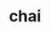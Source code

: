 ---
title: "chai"
layout: cache
category: package
meta: {"versions": ["2.3.0"], "compilers": ["gcc@10.3.0", "gcc@7.5.0", "gcc@8.3.1", "gcc@8.4.1", "gcc@9.3.0", "intel@19.1.3.304"]}
spec_files: 
 - spec-0.json
 - spec-1.json
 - spec-2.json
 - spec-3.json
 - spec-4.json
 - spec-5.json
 - spec-6.json
 - spec-7.json
 - spec-8.json
 - spec-9.json
 - spec-10.json
 - spec-11.json
 - spec-12.json
 - spec-13.json
 - spec-14.json
 - spec-15.json
 - spec-16.json
 - spec-17.json
 - spec-18.json
 - spec-19.json
 - spec-20.json
 - spec-21.json
 - spec-22.json
 - spec-23.json
 - spec-24.json
 - spec-25.json
 - spec-26.json
 - spec-27.json
 - spec-28.json
 - spec-29.json
 - spec-30.json
 - spec-31.json
 - spec-32.json
 - spec-33.json
 - spec-34.json
 - spec-35.json
 - spec-36.json
 - spec-37.json
 - spec-38.json
 - spec-39.json
 - spec-40.json
 - spec-41.json
 - spec-42.json
 - spec-43.json
 - spec-44.json
 - spec-45.json
 - spec-46.json
 - spec-47.json
 - spec-48.json
 - spec-49.json
 - spec-50.json
 - spec-51.json
 - spec-52.json
 - spec-53.json
spec_names:
 - 'chai@2.3.0%gcc@10.3.0~benchmarks~cuda~enable_pick+examples~ipo~raja~rocm+shared~tests amdgpu_target=none build_type=RelWithDebInfo cuda_arch=none arch=linux-ubuntu21.04-ppc64le ^camp@0.1.0%gcc@10.3.0~cuda~ipo~rocm~tests amdgpu_target=none build_type=RelWithDebInfo cuda_arch=none arch=linux-ubuntu21.04-ppc64le ^umpire@4.1.2%gcc@10.3.0+c~cuda~deviceconst+examples~fortran~ipo~numa~openmp~rocm+shared amdgpu_target=none build_type=RelWithDebInfo cuda_arch=none patches=135bbc7,7d912d3 tests=none arch=linux-ubuntu21.04-ppc64le'
 - 'chai@2.3.0%gcc@8.4.1~benchmarks+cuda~enable_pick+examples~ipo~raja~rocm+shared~tests amdgpu_target=none build_type=RelWithDebInfo cuda_arch=70 arch=linux-rhel8-x86_64 ^camp@0.1.0%gcc@8.4.1+cuda~ipo~rocm~tests amdgpu_target=none build_type=RelWithDebInfo cuda_arch=none arch=linux-rhel8-x86_64 ^cub@1.12.0-rc0%gcc@8.4.1 arch=linux-rhel8-x86_64 ^cuda@11.3.1%gcc@8.4.1~dev arch=linux-rhel8-x86_64 ^libiconv@1.16%gcc@8.4.1 arch=linux-rhel8-x86_64 ^libxml2@2.9.10%gcc@8.4.1~python arch=linux-rhel8-x86_64 ^umpire@4.1.2%gcc@8.4.1+c+cuda~deviceconst+examples~fortran~ipo~numa~openmp~rocm~shared amdgpu_target=none build_type=RelWithDebInfo cuda_arch=none patches=135bbc7,7d912d3 tests=none arch=linux-rhel8-x86_64 ^xz@5.2.5%gcc@8.4.1+pic libs=shared,static arch=linux-rhel8-x86_64 ^zlib@1.2.11%gcc@8.4.1+optimize+pic+shared arch=linux-rhel8-x86_64'
 - 'chai@2.3.0%gcc@7.5.0~benchmarks+cuda~enable_pick+examples~ipo~raja~rocm+shared~tests amdgpu_target=none build_type=RelWithDebInfo cuda_arch=70 arch=linux-ubuntu18.04-ppc64le ^camp@0.1.0%gcc@7.5.0+cuda~ipo~rocm~tests amdgpu_target=none build_type=RelWithDebInfo cuda_arch=none arch=linux-ubuntu18.04-ppc64le ^cub@1.12.0-rc0%gcc@7.5.0 arch=linux-ubuntu18.04-ppc64le ^cuda@11.3.1%gcc@7.5.0~dev arch=linux-ubuntu18.04-ppc64le ^libiconv@1.16%gcc@7.5.0 arch=linux-ubuntu18.04-ppc64le ^libxml2@2.9.10%gcc@7.5.0~python arch=linux-ubuntu18.04-ppc64le ^umpire@4.1.2%gcc@7.5.0+c+cuda~deviceconst+examples~fortran~ipo~numa~openmp~rocm~shared amdgpu_target=none build_type=RelWithDebInfo cuda_arch=none patches=135bbc7,7d912d3 tests=none arch=linux-ubuntu18.04-ppc64le ^xz@5.2.5%gcc@7.5.0+pic libs=shared,static arch=linux-ubuntu18.04-ppc64le ^zlib@1.2.11%gcc@7.5.0+optimize+pic+shared arch=linux-ubuntu18.04-ppc64le'
 - 'chai@2.3.0%gcc@8.3.1~benchmarks+cuda~enable_pick+examples~ipo~raja~rocm+shared~tests amdgpu_target=none build_type=RelWithDebInfo cuda_arch=70 arch=linux-rhel8-ppc64le ^camp@0.1.0%gcc@8.3.1~cuda~ipo~rocm~tests amdgpu_target=none build_type=RelWithDebInfo cuda_arch=none arch=linux-rhel8-ppc64le ^cuda@11.3.1%gcc@8.3.1~dev arch=linux-rhel8-ppc64le ^libiconv@1.16%gcc@8.3.1 arch=linux-rhel8-ppc64le ^libxml2@2.9.10%gcc@8.3.1~python arch=linux-rhel8-ppc64le ^umpire@4.1.2%gcc@8.3.1+c+cuda~deviceconst+examples~fortran~ipo~numa~openmp~rocm~shared amdgpu_target=none build_type=RelWithDebInfo cuda_arch=none patches=7d912d3 tests=none arch=linux-rhel8-ppc64le ^xz@5.2.5%gcc@8.3.1+pic libs=shared,static arch=linux-rhel8-ppc64le ^zlib@1.2.11%gcc@8.3.1+optimize+pic+shared arch=linux-rhel8-ppc64le'
 - 'chai@2.3.0%gcc@9.3.0~benchmarks+cuda~enable_pick+examples~ipo~raja~rocm+shared~tests amdgpu_target=none build_type=RelWithDebInfo cuda_arch=70 arch=linux-ubuntu20.04-x86_64 ^camp@0.1.0%gcc@9.3.0~cuda~ipo~rocm~tests amdgpu_target=none build_type=RelWithDebInfo cuda_arch=none arch=linux-ubuntu20.04-x86_64 ^cuda@11.3.0%gcc@9.3.0~dev arch=linux-ubuntu20.04-x86_64 ^libiconv@1.16%gcc@9.3.0 arch=linux-ubuntu20.04-x86_64 ^libxml2@2.9.10%gcc@9.3.0~python arch=linux-ubuntu20.04-x86_64 ^umpire@4.1.2%gcc@9.3.0+c+cuda~deviceconst+examples~fortran~ipo~numa~openmp~rocm~shared amdgpu_target=none build_type=RelWithDebInfo cuda_arch=none patches=7d912d3 tests=none arch=linux-ubuntu20.04-x86_64 ^xz@5.2.5%gcc@9.3.0+pic libs=shared,static arch=linux-ubuntu20.04-x86_64 ^zlib@1.2.11%gcc@9.3.0+optimize+pic+shared arch=linux-ubuntu20.04-x86_64'
 - 'chai@2.3.0%gcc@8.4.1~benchmarks+cuda~enable_pick+examples~ipo~raja~rocm+shared~tests amdgpu_target=none build_type=RelWithDebInfo cuda_arch=70 arch=linux-rhel8-ppc64le ^camp@0.1.0%gcc@8.4.1+cuda~ipo~rocm~tests amdgpu_target=none build_type=RelWithDebInfo cuda_arch=none arch=linux-rhel8-ppc64le ^cub@1.12.0-rc0%gcc@8.4.1 arch=linux-rhel8-ppc64le ^cuda@11.3.1%gcc@8.4.1~dev arch=linux-rhel8-ppc64le ^libiconv@1.16%gcc@8.4.1 arch=linux-rhel8-ppc64le ^libxml2@2.9.10%gcc@8.4.1~python arch=linux-rhel8-ppc64le ^umpire@4.1.2%gcc@8.4.1+c+cuda~deviceconst+examples~fortran~ipo~numa~openmp~rocm~shared amdgpu_target=none build_type=RelWithDebInfo cuda_arch=none patches=135bbc7,7d912d3 tests=none arch=linux-rhel8-ppc64le ^xz@5.2.5%gcc@8.4.1+pic libs=shared,static arch=linux-rhel8-ppc64le ^zlib@1.2.11%gcc@8.4.1+optimize+pic+shared arch=linux-rhel8-ppc64le'
 - 'chai@2.3.0%gcc@10.3.0~benchmarks~cuda~enable_pick+examples~ipo~raja~rocm+shared~tests amdgpu_target=none build_type=RelWithDebInfo cuda_arch=none arch=linux-ubuntu21.04-x86_64 ^camp@0.1.0%gcc@10.3.0~cuda~ipo~rocm~tests amdgpu_target=none build_type=RelWithDebInfo cuda_arch=none arch=linux-ubuntu21.04-x86_64 ^umpire@4.1.2%gcc@10.3.0+c~cuda~deviceconst+examples~fortran~ipo~numa~openmp~rocm+shared amdgpu_target=none build_type=RelWithDebInfo cuda_arch=none patches=135bbc7,7d912d3 tests=none arch=linux-ubuntu21.04-x86_64'
 - 'chai@2.3.0%gcc@7.5.0~benchmarks~cuda~enable_pick+examples~ipo~raja~rocm+shared~tests amdgpu_target=none build_type=RelWithDebInfo cuda_arch=none arch=linux-ubuntu18.04-ppc64le ^camp@0.1.0%gcc@7.5.0~cuda~ipo~rocm~tests amdgpu_target=none build_type=RelWithDebInfo cuda_arch=none arch=linux-ubuntu18.04-ppc64le ^umpire@4.1.2%gcc@7.5.0+c~cuda~deviceconst+examples~fortran~ipo~numa~openmp~rocm+shared amdgpu_target=none build_type=RelWithDebInfo cuda_arch=none patches=135bbc7,7d912d3 tests=none arch=linux-ubuntu18.04-ppc64le'
 - 'chai@2.3.0%gcc@9.3.0~benchmarks+cuda~enable_pick+examples~ipo~raja~rocm+shared~tests amdgpu_target=none build_type=RelWithDebInfo cuda_arch=70 arch=linux-ubuntu20.04-ppc64le ^camp@0.1.0%gcc@9.3.0~cuda~ipo~rocm~tests amdgpu_target=none build_type=RelWithDebInfo cuda_arch=none arch=linux-ubuntu20.04-ppc64le ^cuda@11.3.0%gcc@9.3.0~dev arch=linux-ubuntu20.04-ppc64le ^libiconv@1.16%gcc@9.3.0 arch=linux-ubuntu20.04-ppc64le ^libxml2@2.9.10%gcc@9.3.0~python arch=linux-ubuntu20.04-ppc64le ^umpire@4.1.2%gcc@9.3.0+c+cuda~deviceconst+examples~fortran~ipo~numa~openmp~rocm~shared amdgpu_target=none build_type=RelWithDebInfo cuda_arch=none patches=7d912d3 tests=none arch=linux-ubuntu20.04-ppc64le ^xz@5.2.5%gcc@9.3.0+pic libs=shared,static arch=linux-ubuntu20.04-ppc64le ^zlib@1.2.11%gcc@9.3.0+optimize+pic+shared arch=linux-ubuntu20.04-ppc64le'
 - 'chai@2.3.0%gcc@8.4.1~benchmarks~cuda~enable_pick+examples~ipo~raja~rocm+shared~tests amdgpu_target=none build_type=RelWithDebInfo cuda_arch=none arch=linux-rhel8-ppc64le ^camp@0.1.0%gcc@8.4.1~cuda~ipo~rocm~tests amdgpu_target=none build_type=RelWithDebInfo cuda_arch=none arch=linux-rhel8-ppc64le ^umpire@4.1.2%gcc@8.4.1+c~cuda~deviceconst+examples~fortran~ipo~numa~openmp~rocm+shared amdgpu_target=none build_type=RelWithDebInfo cuda_arch=none patches=135bbc7,7d912d3 tests=none arch=linux-rhel8-ppc64le'
 - 'chai@2.3.0%gcc@9.3.0~benchmarks+cuda~enable_pick+examples~ipo~raja~rocm+shared~tests amdgpu_target=none build_type=RelWithDebInfo cuda_arch=70 arch=linux-ubuntu20.04-ppc64le ^camp@0.1.0%gcc@9.3.0~cuda~ipo~rocm~tests amdgpu_target=none build_type=RelWithDebInfo cuda_arch=none arch=linux-ubuntu20.04-ppc64le ^cuda@11.3.1%gcc@9.3.0~dev arch=linux-ubuntu20.04-ppc64le ^libiconv@1.16%gcc@9.3.0 arch=linux-ubuntu20.04-ppc64le ^libxml2@2.9.10%gcc@9.3.0~python arch=linux-ubuntu20.04-ppc64le ^umpire@4.1.2%gcc@9.3.0+c+cuda~deviceconst+examples~fortran~ipo~numa~openmp~rocm~shared amdgpu_target=none build_type=RelWithDebInfo cuda_arch=none patches=7d912d3 tests=none arch=linux-ubuntu20.04-ppc64le ^xz@5.2.5%gcc@9.3.0+pic libs=shared,static arch=linux-ubuntu20.04-ppc64le ^zlib@1.2.11%gcc@9.3.0+optimize+pic+shared arch=linux-ubuntu20.04-ppc64le'
 - 'chai@2.3.0%gcc@9.3.0~benchmarks~cuda~enable_pick+examples~ipo~raja~rocm+shared~tests amdgpu_target=none build_type=RelWithDebInfo cuda_arch=none arch=linux-ubuntu20.04-x86_64 ^camp@0.1.0%gcc@9.3.0~cuda~ipo~rocm~tests amdgpu_target=none build_type=RelWithDebInfo cuda_arch=none arch=linux-ubuntu20.04-x86_64 ^umpire@4.1.2%gcc@9.3.0+c~cuda~deviceconst+examples~fortran~ipo~numa~openmp~rocm+shared amdgpu_target=none build_type=RelWithDebInfo cuda_arch=none patches=7d912d3 tests=none arch=linux-ubuntu20.04-x86_64'
 - 'chai@2.3.0%gcc@8.3.1~benchmarks+cuda~enable_pick+examples~ipo~raja~rocm+shared~tests amdgpu_target=none build_type=RelWithDebInfo cuda_arch=70 arch=linux-rhel8-x86_64 ^camp@0.1.0%gcc@8.3.1~cuda~ipo~rocm~tests amdgpu_target=none build_type=RelWithDebInfo cuda_arch=none arch=linux-rhel8-x86_64 ^cuda@11.3.0%gcc@8.3.1~dev arch=linux-rhel8-x86_64 ^libiconv@1.16%gcc@8.3.1 arch=linux-rhel8-x86_64 ^libxml2@2.9.10%gcc@8.3.1~python arch=linux-rhel8-x86_64 ^umpire@4.1.2%gcc@8.3.1+c+cuda~deviceconst+examples~fortran~ipo~numa~openmp~rocm~shared amdgpu_target=none build_type=RelWithDebInfo cuda_arch=none patches=7d912d3 tests=none arch=linux-rhel8-x86_64 ^xz@5.2.5%gcc@8.3.1+pic libs=shared,static arch=linux-rhel8-x86_64 ^zlib@1.2.11%gcc@8.3.1+optimize+pic+shared arch=linux-rhel8-x86_64'
 - 'chai@2.3.0%gcc@9.3.0~benchmarks~cuda~enable_pick+examples~ipo~raja~rocm+shared~tests amdgpu_target=none build_type=RelWithDebInfo cuda_arch=none arch=linux-rhel7-ppc64le ^camp@0.1.0%gcc@9.3.0~cuda~ipo~rocm~tests amdgpu_target=none build_type=RelWithDebInfo cuda_arch=none arch=linux-rhel7-ppc64le ^umpire@4.1.2%gcc@9.3.0+c~cuda~deviceconst+examples~fortran~ipo~numa~openmp~rocm+shared amdgpu_target=none build_type=RelWithDebInfo cuda_arch=none patches=135bbc7,7d912d3 tests=none arch=linux-rhel7-ppc64le'
 - 'chai@2.3.0%gcc@8.3.1~benchmarks+cuda~enable_pick+examples~ipo~raja~rocm+shared~tests amdgpu_target=none build_type=RelWithDebInfo cuda_arch=70 arch=linux-rhel8-ppc64le ^camp@0.1.0%gcc@8.3.1~cuda~ipo~rocm~tests amdgpu_target=none build_type=RelWithDebInfo cuda_arch=none arch=linux-rhel8-ppc64le ^cuda@11.3.0%gcc@8.3.1~dev arch=linux-rhel8-ppc64le ^libiconv@1.16%gcc@8.3.1 arch=linux-rhel8-ppc64le ^libxml2@2.9.10%gcc@8.3.1~python arch=linux-rhel8-ppc64le ^umpire@4.1.2%gcc@8.3.1+c+cuda~deviceconst+examples~fortran~ipo~numa~openmp~rocm~shared amdgpu_target=none build_type=RelWithDebInfo cuda_arch=none patches=7d912d3 tests=none arch=linux-rhel8-ppc64le ^xz@5.2.5%gcc@8.3.1+pic libs=shared,static arch=linux-rhel8-ppc64le ^zlib@1.2.11%gcc@8.3.1+optimize+pic+shared arch=linux-rhel8-ppc64le'
 - 'chai@2.3.0%gcc@9.3.0~benchmarks+cuda~enable_pick+examples~ipo~raja~rocm+shared~tests amdgpu_target=none build_type=RelWithDebInfo cuda_arch=70 arch=linux-rhel7-ppc64le ^camp@0.1.0%gcc@9.3.0~cuda~ipo~rocm~tests amdgpu_target=none build_type=RelWithDebInfo cuda_arch=none arch=linux-rhel7-ppc64le ^cuda@11.3.1%gcc@9.3.0~dev arch=linux-rhel7-ppc64le ^libiconv@1.16%gcc@9.3.0 arch=linux-rhel7-ppc64le ^libxml2@2.9.10%gcc@9.3.0~python arch=linux-rhel7-ppc64le ^umpire@4.1.2%gcc@9.3.0+c+cuda~deviceconst+examples~fortran~ipo~numa~openmp~rocm~shared amdgpu_target=none build_type=RelWithDebInfo cuda_arch=none patches=7d912d3 tests=none arch=linux-rhel7-ppc64le ^xz@5.2.5%gcc@9.3.0+pic libs=shared,static arch=linux-rhel7-ppc64le ^zlib@1.2.11%gcc@9.3.0+optimize+pic+shared arch=linux-rhel7-ppc64le'
 - 'chai@2.3.0%gcc@7.5.0~benchmarks+cuda~enable_pick+examples~ipo~raja~rocm+shared~tests amdgpu_target=none build_type=RelWithDebInfo cuda_arch=70 arch=linux-ubuntu18.04-ppc64le ^camp@0.1.0%gcc@7.5.0~cuda~ipo~rocm~tests amdgpu_target=none build_type=RelWithDebInfo cuda_arch=none arch=linux-ubuntu18.04-ppc64le ^cuda@11.3.1%gcc@7.5.0~dev arch=linux-ubuntu18.04-ppc64le ^libiconv@1.16%gcc@7.5.0 arch=linux-ubuntu18.04-ppc64le ^libxml2@2.9.10%gcc@7.5.0~python arch=linux-ubuntu18.04-ppc64le ^umpire@4.1.2%gcc@7.5.0+c+cuda~deviceconst+examples~fortran~ipo~numa~openmp~rocm~shared amdgpu_target=none build_type=RelWithDebInfo cuda_arch=none patches=7d912d3 tests=none arch=linux-ubuntu18.04-ppc64le ^xz@5.2.5%gcc@7.5.0+pic libs=shared,static arch=linux-ubuntu18.04-ppc64le ^zlib@1.2.11%gcc@7.5.0+optimize+pic+shared arch=linux-ubuntu18.04-ppc64le'
 - 'chai@2.3.0%gcc@8.3.1~benchmarks~cuda~enable_pick+examples~ipo~raja~rocm+shared~tests amdgpu_target=none build_type=RelWithDebInfo cuda_arch=none arch=linux-rhel8-ppc64le ^camp@0.1.0%gcc@8.3.1~cuda~ipo~rocm~tests amdgpu_target=none build_type=RelWithDebInfo cuda_arch=none arch=linux-rhel8-ppc64le ^umpire@4.1.2%gcc@8.3.1+c~cuda~deviceconst+examples~fortran~ipo~numa~openmp~rocm+shared amdgpu_target=none build_type=RelWithDebInfo cuda_arch=none patches=135bbc7,7d912d3 tests=none arch=linux-rhel8-ppc64le'
 - 'chai@2.3.0%intel@19.1.3.304~benchmarks~cuda~enable_pick+examples~ipo~raja~rocm+shared~tests amdgpu_target=none build_type=RelWithDebInfo cuda_arch=none arch=cray-cnl7-haswell ^camp@0.1.0%intel@19.1.3.304~cuda~ipo~rocm~tests amdgpu_target=none build_type=RelWithDebInfo cuda_arch=none arch=cray-cnl7-haswell ^umpire@4.1.2%intel@19.1.3.304+c~cuda~deviceconst+examples~fortran~ipo~numa~openmp~rocm+shared amdgpu_target=none build_type=RelWithDebInfo cuda_arch=none patches=7d912d3 tests=none arch=cray-cnl7-haswell'
 - 'chai@2.3.0%gcc@9.3.0~benchmarks+cuda~enable_pick+examples~ipo~raja~rocm+shared~tests amdgpu_target=none build_type=RelWithDebInfo cuda_arch=70 arch=linux-ubuntu20.04-ppc64le ^camp@0.1.0%gcc@9.3.0~cuda~ipo~rocm~tests amdgpu_target=none build_type=RelWithDebInfo cuda_arch=none arch=linux-ubuntu20.04-ppc64le ^cuda@11.3.1%gcc@9.3.0~dev arch=linux-ubuntu20.04-ppc64le ^libiconv@1.16%gcc@9.3.0 arch=linux-ubuntu20.04-ppc64le ^libxml2@2.9.10%gcc@9.3.0~python arch=linux-ubuntu20.04-ppc64le ^umpire@4.1.2%gcc@9.3.0+c+cuda~deviceconst+examples~fortran~ipo~numa~openmp~rocm~shared amdgpu_target=none build_type=RelWithDebInfo cuda_arch=none patches=135bbc7,7d912d3 tests=none arch=linux-ubuntu20.04-ppc64le ^xz@5.2.5%gcc@9.3.0+pic libs=shared,static arch=linux-ubuntu20.04-ppc64le ^zlib@1.2.11%gcc@9.3.0+optimize+pic+shared arch=linux-ubuntu20.04-ppc64le'
 - 'chai@2.3.0%gcc@8.4.1~benchmarks+cuda~enable_pick+examples~ipo~raja~rocm+shared~tests amdgpu_target=none build_type=RelWithDebInfo cuda_arch=70 arch=linux-rhel8-x86_64 ^camp@0.1.0%gcc@8.4.1~cuda~ipo~rocm~tests amdgpu_target=none build_type=RelWithDebInfo cuda_arch=none arch=linux-rhel8-x86_64 ^cuda@11.3.1%gcc@8.4.1~dev arch=linux-rhel8-x86_64 ^libiconv@1.16%gcc@8.4.1 arch=linux-rhel8-x86_64 ^libxml2@2.9.10%gcc@8.4.1~python arch=linux-rhel8-x86_64 ^umpire@4.1.2%gcc@8.4.1+c+cuda~deviceconst+examples~fortran~ipo~numa~openmp~rocm~shared amdgpu_target=none build_type=RelWithDebInfo cuda_arch=none patches=135bbc7,7d912d3 tests=none arch=linux-rhel8-x86_64 ^xz@5.2.5%gcc@8.4.1+pic libs=shared,static arch=linux-rhel8-x86_64 ^zlib@1.2.11%gcc@8.4.1+optimize+pic+shared arch=linux-rhel8-x86_64'
 - 'chai@2.3.0%gcc@9.3.0~benchmarks~cuda~enable_pick+examples~ipo~raja~rocm+shared~tests amdgpu_target=none build_type=RelWithDebInfo cuda_arch=none arch=linux-rhel7-ppc64le ^camp@0.1.0%gcc@9.3.0~cuda~ipo~rocm~tests amdgpu_target=none build_type=RelWithDebInfo cuda_arch=none arch=linux-rhel7-ppc64le ^umpire@4.1.2%gcc@9.3.0+c~cuda~deviceconst+examples~fortran~ipo~numa~openmp~rocm+shared amdgpu_target=none build_type=RelWithDebInfo cuda_arch=none patches=7d912d3 tests=none arch=linux-rhel7-ppc64le'
 - 'chai@2.3.0%gcc@8.3.1~benchmarks+cuda~enable_pick+examples~ipo~raja~rocm+shared~tests amdgpu_target=none build_type=RelWithDebInfo cuda_arch=70 arch=linux-rhel8-x86_64 ^camp@0.1.0%gcc@8.3.1~cuda~ipo~rocm~tests amdgpu_target=none build_type=RelWithDebInfo cuda_arch=none arch=linux-rhel8-x86_64 ^cuda@11.3.1%gcc@8.3.1~dev arch=linux-rhel8-x86_64 ^libiconv@1.16%gcc@8.3.1 arch=linux-rhel8-x86_64 ^libxml2@2.9.10%gcc@8.3.1~python arch=linux-rhel8-x86_64 ^umpire@4.1.2%gcc@8.3.1+c+cuda~deviceconst+examples~fortran~ipo~numa~openmp~rocm~shared amdgpu_target=none build_type=RelWithDebInfo cuda_arch=none patches=135bbc7,7d912d3 tests=none arch=linux-rhel8-x86_64 ^xz@5.2.5%gcc@8.3.1+pic libs=shared,static arch=linux-rhel8-x86_64 ^zlib@1.2.11%gcc@8.3.1+optimize+pic+shared arch=linux-rhel8-x86_64'
 - 'chai@2.3.0%gcc@7.5.0~benchmarks+cuda~enable_pick+examples~ipo~raja~rocm+shared~tests amdgpu_target=none build_type=RelWithDebInfo cuda_arch=70 arch=linux-ubuntu18.04-ppc64le ^camp@0.1.0%gcc@7.5.0~cuda~ipo~rocm~tests amdgpu_target=none build_type=RelWithDebInfo cuda_arch=none arch=linux-ubuntu18.04-ppc64le ^cuda@11.3.1%gcc@7.5.0~dev arch=linux-ubuntu18.04-ppc64le ^libiconv@1.16%gcc@7.5.0 arch=linux-ubuntu18.04-ppc64le ^libxml2@2.9.10%gcc@7.5.0~python arch=linux-ubuntu18.04-ppc64le ^umpire@4.1.2%gcc@7.5.0+c+cuda~deviceconst+examples~fortran~ipo~numa~openmp~rocm~shared amdgpu_target=none build_type=RelWithDebInfo cuda_arch=none patches=135bbc7,7d912d3 tests=none arch=linux-ubuntu18.04-ppc64le ^xz@5.2.5%gcc@7.5.0+pic libs=shared,static arch=linux-ubuntu18.04-ppc64le ^zlib@1.2.11%gcc@7.5.0+optimize+pic+shared arch=linux-ubuntu18.04-ppc64le'
 - 'chai@2.3.0%gcc@9.3.0~benchmarks+cuda~enable_pick+examples~ipo~raja~rocm+shared~tests amdgpu_target=none build_type=RelWithDebInfo cuda_arch=70 arch=linux-ubuntu20.04-x86_64 ^camp@0.1.0%gcc@9.3.0~cuda~ipo~rocm~tests amdgpu_target=none build_type=RelWithDebInfo cuda_arch=none arch=linux-ubuntu20.04-x86_64 ^cuda@11.3.1%gcc@9.3.0~dev arch=linux-ubuntu20.04-x86_64 ^libiconv@1.16%gcc@9.3.0 arch=linux-ubuntu20.04-x86_64 ^libxml2@2.9.10%gcc@9.3.0~python arch=linux-ubuntu20.04-x86_64 ^umpire@4.1.2%gcc@9.3.0+c+cuda~deviceconst+examples~fortran~ipo~numa~openmp~rocm~shared amdgpu_target=none build_type=RelWithDebInfo cuda_arch=none patches=7d912d3 tests=none arch=linux-ubuntu20.04-x86_64 ^xz@5.2.5%gcc@9.3.0+pic libs=shared,static arch=linux-ubuntu20.04-x86_64 ^zlib@1.2.11%gcc@9.3.0+optimize+pic+shared arch=linux-ubuntu20.04-x86_64'
 - 'chai@2.3.0%gcc@7.5.0~benchmarks+cuda~enable_pick+examples~ipo~raja~rocm+shared~tests amdgpu_target=none build_type=RelWithDebInfo cuda_arch=70 arch=linux-ubuntu18.04-x86_64 ^camp@0.1.0%gcc@7.5.0+cuda~ipo~rocm~tests amdgpu_target=none build_type=RelWithDebInfo cuda_arch=none arch=linux-ubuntu18.04-x86_64 ^cub@1.12.0-rc0%gcc@7.5.0 arch=linux-ubuntu18.04-x86_64 ^cuda@11.3.1%gcc@7.5.0~dev arch=linux-ubuntu18.04-x86_64 ^libiconv@1.16%gcc@7.5.0 arch=linux-ubuntu18.04-x86_64 ^libxml2@2.9.10%gcc@7.5.0~python arch=linux-ubuntu18.04-x86_64 ^umpire@4.1.2%gcc@7.5.0+c+cuda~deviceconst+examples~fortran~ipo~numa~openmp~rocm~shared amdgpu_target=none build_type=RelWithDebInfo cuda_arch=none patches=135bbc7,7d912d3 tests=none arch=linux-ubuntu18.04-x86_64 ^xz@5.2.5%gcc@7.5.0+pic libs=shared,static arch=linux-ubuntu18.04-x86_64 ^zlib@1.2.11%gcc@7.5.0+optimize+pic+shared arch=linux-ubuntu18.04-x86_64'
 - 'chai@2.3.0%gcc@9.3.0~benchmarks+cuda~enable_pick+examples~ipo~raja~rocm+shared~tests amdgpu_target=none build_type=RelWithDebInfo cuda_arch=70 arch=linux-rhel7-ppc64le ^camp@0.1.0%gcc@9.3.0~cuda~ipo~rocm~tests amdgpu_target=none build_type=RelWithDebInfo cuda_arch=none arch=linux-rhel7-ppc64le ^cuda@11.3.0%gcc@9.3.0~dev arch=linux-rhel7-ppc64le ^libiconv@1.16%gcc@9.3.0 arch=linux-rhel7-ppc64le ^libxml2@2.9.10%gcc@9.3.0~python arch=linux-rhel7-ppc64le ^umpire@4.1.2%gcc@9.3.0+c+cuda~deviceconst+examples~fortran~ipo~numa~openmp~rocm~shared amdgpu_target=none build_type=RelWithDebInfo cuda_arch=none patches=7d912d3 tests=none arch=linux-rhel7-ppc64le ^xz@5.2.5%gcc@9.3.0+pic libs=shared,static arch=linux-rhel7-ppc64le ^zlib@1.2.11%gcc@9.3.0+optimize+pic+shared arch=linux-rhel7-ppc64le'
 - 'chai@2.3.0%gcc@8.3.1~benchmarks~cuda~enable_pick+examples~ipo~raja~rocm+shared~tests amdgpu_target=none build_type=RelWithDebInfo cuda_arch=none arch=linux-rhel8-x86_64 ^camp@0.1.0%gcc@8.3.1~cuda~ipo~rocm~tests amdgpu_target=none build_type=RelWithDebInfo cuda_arch=none arch=linux-rhel8-x86_64 ^umpire@4.1.2%gcc@8.3.1+c~cuda~deviceconst+examples~fortran~ipo~numa~openmp~rocm+shared amdgpu_target=none build_type=RelWithDebInfo cuda_arch=none patches=7d912d3 tests=none arch=linux-rhel8-x86_64'
 - 'chai@2.3.0%gcc@8.3.1~benchmarks+cuda~enable_pick+examples~ipo~raja~rocm+shared~tests amdgpu_target=none build_type=RelWithDebInfo cuda_arch=70 arch=linux-rhel8-x86_64 ^camp@0.1.0%gcc@8.3.1~cuda~ipo~rocm~tests amdgpu_target=none build_type=RelWithDebInfo cuda_arch=none arch=linux-rhel8-x86_64 ^cuda@11.3.1%gcc@8.3.1~dev arch=linux-rhel8-x86_64 ^libiconv@1.16%gcc@8.3.1 arch=linux-rhel8-x86_64 ^libxml2@2.9.10%gcc@8.3.1~python arch=linux-rhel8-x86_64 ^umpire@4.1.2%gcc@8.3.1+c+cuda~deviceconst+examples~fortran~ipo~numa~openmp~rocm~shared amdgpu_target=none build_type=RelWithDebInfo cuda_arch=none patches=7d912d3 tests=none arch=linux-rhel8-x86_64 ^xz@5.2.5%gcc@8.3.1+pic libs=shared,static arch=linux-rhel8-x86_64 ^zlib@1.2.11%gcc@8.3.1+optimize+pic+shared arch=linux-rhel8-x86_64'
 - 'chai@2.3.0%gcc@9.3.0~benchmarks+cuda~enable_pick+examples~ipo~raja~rocm+shared~tests amdgpu_target=none build_type=RelWithDebInfo cuda_arch=70 arch=linux-rhel7-ppc64le ^camp@0.1.0%gcc@9.3.0+cuda~ipo~rocm~tests amdgpu_target=none build_type=RelWithDebInfo cuda_arch=none arch=linux-rhel7-ppc64le ^cub@1.12.0-rc0%gcc@9.3.0 arch=linux-rhel7-ppc64le ^cuda@11.3.1%gcc@9.3.0~dev arch=linux-rhel7-ppc64le ^libiconv@1.16%gcc@9.3.0 arch=linux-rhel7-ppc64le ^libxml2@2.9.10%gcc@9.3.0~python arch=linux-rhel7-ppc64le ^umpire@4.1.2%gcc@9.3.0+c+cuda~deviceconst+examples~fortran~ipo~numa~openmp~rocm~shared amdgpu_target=none build_type=RelWithDebInfo cuda_arch=none patches=135bbc7,7d912d3 tests=none arch=linux-rhel7-ppc64le ^xz@5.2.5%gcc@9.3.0+pic libs=shared,static arch=linux-rhel7-ppc64le ^zlib@1.2.11%gcc@9.3.0+optimize+pic+shared arch=linux-rhel7-ppc64le'
 - 'chai@2.3.0%gcc@7.5.0~benchmarks+cuda~enable_pick+examples~ipo~raja~rocm+shared~tests amdgpu_target=none build_type=RelWithDebInfo cuda_arch=70 arch=linux-ubuntu18.04-ppc64le ^camp@0.1.0%gcc@7.5.0~cuda~ipo~rocm~tests amdgpu_target=none build_type=RelWithDebInfo cuda_arch=none arch=linux-ubuntu18.04-ppc64le ^cuda@11.3.0%gcc@7.5.0~dev arch=linux-ubuntu18.04-ppc64le ^libiconv@1.16%gcc@7.5.0 arch=linux-ubuntu18.04-ppc64le ^libxml2@2.9.10%gcc@7.5.0~python arch=linux-ubuntu18.04-ppc64le ^umpire@4.1.2%gcc@7.5.0+c+cuda~deviceconst+examples~fortran~ipo~numa~openmp~rocm~shared amdgpu_target=none build_type=RelWithDebInfo cuda_arch=none patches=7d912d3 tests=none arch=linux-ubuntu18.04-ppc64le ^xz@5.2.5%gcc@7.5.0+pic libs=shared,static arch=linux-ubuntu18.04-ppc64le ^zlib@1.2.11%gcc@7.5.0+optimize+pic+shared arch=linux-ubuntu18.04-ppc64le'
 - 'chai@2.3.0%gcc@9.3.0~benchmarks+cuda~enable_pick+examples~ipo~raja~rocm+shared~tests amdgpu_target=none build_type=RelWithDebInfo cuda_arch=70 arch=linux-rhel7-x86_64 ^camp@0.1.0%gcc@9.3.0~cuda~ipo~rocm~tests amdgpu_target=none build_type=RelWithDebInfo cuda_arch=none arch=linux-rhel7-x86_64 ^cuda@11.3.0%gcc@9.3.0~dev arch=linux-rhel7-x86_64 ^libiconv@1.16%gcc@9.3.0 arch=linux-rhel7-x86_64 ^libxml2@2.9.10%gcc@9.3.0~python arch=linux-rhel7-x86_64 ^umpire@4.1.2%gcc@9.3.0+c+cuda~deviceconst+examples~fortran~ipo~numa~openmp~rocm~shared amdgpu_target=none build_type=RelWithDebInfo cuda_arch=none patches=7d912d3 tests=none arch=linux-rhel7-x86_64 ^xz@5.2.5%gcc@9.3.0+pic libs=shared,static arch=linux-rhel7-x86_64 ^zlib@1.2.11%gcc@9.3.0+optimize+pic+shared arch=linux-rhel7-x86_64'
 - 'chai@2.3.0%gcc@7.5.0~benchmarks+cuda~enable_pick+examples~ipo~raja~rocm+shared~tests amdgpu_target=none build_type=RelWithDebInfo cuda_arch=70 arch=linux-ubuntu18.04-x86_64 ^camp@0.1.0%gcc@7.5.0~cuda~ipo~rocm~tests amdgpu_target=none build_type=RelWithDebInfo cuda_arch=none arch=linux-ubuntu18.04-x86_64 ^cuda@11.3.1%gcc@7.5.0~dev arch=linux-ubuntu18.04-x86_64 ^libiconv@1.16%gcc@7.5.0 arch=linux-ubuntu18.04-x86_64 ^libxml2@2.9.10%gcc@7.5.0~python arch=linux-ubuntu18.04-x86_64 ^umpire@4.1.2%gcc@7.5.0+c+cuda~deviceconst+examples~fortran~ipo~numa~openmp~rocm~shared amdgpu_target=none build_type=RelWithDebInfo cuda_arch=none patches=7d912d3 tests=none arch=linux-ubuntu18.04-x86_64 ^xz@5.2.5%gcc@7.5.0+pic libs=shared,static arch=linux-ubuntu18.04-x86_64 ^zlib@1.2.11%gcc@7.5.0+optimize+pic+shared arch=linux-ubuntu18.04-x86_64'
 - 'chai@2.3.0%gcc@9.3.0~benchmarks+cuda~enable_pick+examples~ipo~raja~rocm+shared~tests amdgpu_target=none build_type=RelWithDebInfo cuda_arch=70 arch=linux-rhel7-x86_64 ^camp@0.1.0%gcc@9.3.0~cuda~ipo~rocm~tests amdgpu_target=none build_type=RelWithDebInfo cuda_arch=none arch=linux-rhel7-x86_64 ^cuda@11.3.1%gcc@9.3.0~dev arch=linux-rhel7-x86_64 ^libiconv@1.16%gcc@9.3.0 arch=linux-rhel7-x86_64 ^libxml2@2.9.10%gcc@9.3.0~python arch=linux-rhel7-x86_64 ^umpire@4.1.2%gcc@9.3.0+c+cuda~deviceconst+examples~fortran~ipo~numa~openmp~rocm~shared amdgpu_target=none build_type=RelWithDebInfo cuda_arch=none patches=135bbc7,7d912d3 tests=none arch=linux-rhel7-x86_64 ^xz@5.2.5%gcc@9.3.0+pic libs=shared,static arch=linux-rhel7-x86_64 ^zlib@1.2.11%gcc@9.3.0+optimize+pic+shared arch=linux-rhel7-x86_64'
 - 'chai@2.3.0%gcc@8.4.1~benchmarks~cuda~enable_pick+examples~ipo~raja~rocm+shared~tests amdgpu_target=none build_type=RelWithDebInfo cuda_arch=none arch=linux-rhel8-x86_64 ^camp@0.1.0%gcc@8.4.1~cuda~ipo~rocm~tests amdgpu_target=none build_type=RelWithDebInfo cuda_arch=none arch=linux-rhel8-x86_64 ^umpire@4.1.2%gcc@8.4.1+c~cuda~deviceconst+examples~fortran~ipo~numa~openmp~rocm+shared amdgpu_target=none build_type=RelWithDebInfo cuda_arch=none patches=135bbc7,7d912d3 tests=none arch=linux-rhel8-x86_64'
 - 'chai@2.3.0%gcc@9.3.0~benchmarks+cuda~enable_pick+examples~ipo~raja~rocm+shared~tests amdgpu_target=none build_type=RelWithDebInfo cuda_arch=70 arch=linux-ubuntu20.04-x86_64 ^camp@0.1.0%gcc@9.3.0~cuda~ipo~rocm~tests amdgpu_target=none build_type=RelWithDebInfo cuda_arch=none arch=linux-ubuntu20.04-x86_64 ^cuda@11.3.1%gcc@9.3.0~dev arch=linux-ubuntu20.04-x86_64 ^libiconv@1.16%gcc@9.3.0 arch=linux-ubuntu20.04-x86_64 ^libxml2@2.9.10%gcc@9.3.0~python arch=linux-ubuntu20.04-x86_64 ^umpire@4.1.2%gcc@9.3.0+c+cuda~deviceconst+examples~fortran~ipo~numa~openmp~rocm~shared amdgpu_target=none build_type=RelWithDebInfo cuda_arch=none patches=135bbc7,7d912d3 tests=none arch=linux-ubuntu20.04-x86_64 ^xz@5.2.5%gcc@9.3.0+pic libs=shared,static arch=linux-ubuntu20.04-x86_64 ^zlib@1.2.11%gcc@9.3.0+optimize+pic+shared arch=linux-ubuntu20.04-x86_64'
 - 'chai@2.3.0%gcc@8.3.1~benchmarks~cuda~enable_pick+examples~ipo~raja~rocm+shared~tests amdgpu_target=none build_type=RelWithDebInfo cuda_arch=none arch=linux-rhel8-x86_64 ^camp@0.1.0%gcc@8.3.1~cuda~ipo~rocm~tests amdgpu_target=none build_type=RelWithDebInfo cuda_arch=none arch=linux-rhel8-x86_64 ^umpire@4.1.2%gcc@8.3.1+c~cuda~deviceconst+examples~fortran~ipo~numa~openmp~rocm+shared amdgpu_target=none build_type=RelWithDebInfo cuda_arch=none patches=135bbc7,7d912d3 tests=none arch=linux-rhel8-x86_64'
 - 'chai@2.3.0%gcc@7.5.0~benchmarks+cuda~enable_pick+examples~ipo~raja~rocm+shared~tests amdgpu_target=none build_type=RelWithDebInfo cuda_arch=70 arch=linux-ubuntu18.04-x86_64 ^camp@0.1.0%gcc@7.5.0~cuda~ipo~rocm~tests amdgpu_target=none build_type=RelWithDebInfo cuda_arch=none arch=linux-ubuntu18.04-x86_64 ^cuda@11.3.1%gcc@7.5.0~dev arch=linux-ubuntu18.04-x86_64 ^libiconv@1.16%gcc@7.5.0 arch=linux-ubuntu18.04-x86_64 ^libxml2@2.9.10%gcc@7.5.0~python arch=linux-ubuntu18.04-x86_64 ^umpire@4.1.2%gcc@7.5.0+c+cuda~deviceconst+examples~fortran~ipo~numa~openmp~rocm~shared amdgpu_target=none build_type=RelWithDebInfo cuda_arch=none patches=135bbc7,7d912d3 tests=none arch=linux-ubuntu18.04-x86_64 ^xz@5.2.5%gcc@7.5.0+pic libs=shared,static arch=linux-ubuntu18.04-x86_64 ^zlib@1.2.11%gcc@7.5.0+optimize+pic+shared arch=linux-ubuntu18.04-x86_64'
 - 'chai@2.3.0%gcc@9.3.0~benchmarks~cuda~enable_pick+examples~ipo~raja~rocm+shared~tests amdgpu_target=none build_type=RelWithDebInfo cuda_arch=none arch=linux-ubuntu20.04-x86_64 ^camp@0.1.0%gcc@9.3.0~cuda~ipo~rocm~tests amdgpu_target=none build_type=RelWithDebInfo cuda_arch=none arch=linux-ubuntu20.04-x86_64 ^umpire@4.1.2%gcc@9.3.0+c~cuda~deviceconst+examples~fortran~ipo~numa~openmp~rocm+shared amdgpu_target=none build_type=RelWithDebInfo cuda_arch=none patches=135bbc7,7d912d3 tests=none arch=linux-ubuntu20.04-x86_64'
 - 'chai@2.3.0%gcc@9.3.0~benchmarks~cuda~enable_pick+examples~ipo~raja~rocm+shared~tests amdgpu_target=none build_type=RelWithDebInfo cuda_arch=none arch=linux-rhel7-x86_64 ^camp@0.1.0%gcc@9.3.0~cuda~ipo~rocm~tests amdgpu_target=none build_type=RelWithDebInfo cuda_arch=none arch=linux-rhel7-x86_64 ^umpire@4.1.2%gcc@9.3.0+c~cuda~deviceconst+examples~fortran~ipo~numa~openmp~rocm+shared amdgpu_target=none build_type=RelWithDebInfo cuda_arch=none patches=7d912d3 tests=none arch=linux-rhel7-x86_64'
 - 'chai@2.3.0%gcc@8.3.1~benchmarks~cuda~enable_pick+examples~ipo~raja~rocm+shared~tests amdgpu_target=none build_type=RelWithDebInfo cuda_arch=none arch=linux-rhel8-ppc64le ^camp@0.1.0%gcc@8.3.1~cuda~ipo~rocm~tests amdgpu_target=none build_type=RelWithDebInfo cuda_arch=none arch=linux-rhel8-ppc64le ^umpire@4.1.2%gcc@8.3.1+c~cuda~deviceconst+examples~fortran~ipo~numa~openmp~rocm+shared amdgpu_target=none build_type=RelWithDebInfo cuda_arch=none patches=7d912d3 tests=none arch=linux-rhel8-ppc64le'
 - 'chai@2.3.0%gcc@7.5.0~benchmarks~cuda~enable_pick+examples~ipo~raja~rocm+shared~tests amdgpu_target=none build_type=RelWithDebInfo cuda_arch=none arch=linux-ubuntu18.04-x86_64 ^camp@0.1.0%gcc@7.5.0~cuda~ipo~rocm~tests amdgpu_target=none build_type=RelWithDebInfo cuda_arch=none arch=linux-ubuntu18.04-x86_64 ^umpire@4.1.2%gcc@7.5.0+c~cuda~deviceconst+examples~fortran~ipo~numa~openmp~rocm+shared amdgpu_target=none build_type=RelWithDebInfo cuda_arch=none patches=7d912d3 tests=none arch=linux-ubuntu18.04-x86_64'
 - 'chai@2.3.0%gcc@9.3.0~benchmarks+cuda~enable_pick+examples~ipo~raja~rocm+shared~tests amdgpu_target=none build_type=RelWithDebInfo cuda_arch=70 arch=linux-rhel7-ppc64le ^camp@0.1.0%gcc@9.3.0~cuda~ipo~rocm~tests amdgpu_target=none build_type=RelWithDebInfo cuda_arch=none arch=linux-rhel7-ppc64le ^cuda@11.3.1%gcc@9.3.0~dev arch=linux-rhel7-ppc64le ^libiconv@1.16%gcc@9.3.0 arch=linux-rhel7-ppc64le ^libxml2@2.9.10%gcc@9.3.0~python arch=linux-rhel7-ppc64le ^umpire@4.1.2%gcc@9.3.0+c+cuda~deviceconst+examples~fortran~ipo~numa~openmp~rocm~shared amdgpu_target=none build_type=RelWithDebInfo cuda_arch=none patches=135bbc7,7d912d3 tests=none arch=linux-rhel7-ppc64le ^xz@5.2.5%gcc@9.3.0+pic libs=shared,static arch=linux-rhel7-ppc64le ^zlib@1.2.11%gcc@9.3.0+optimize+pic+shared arch=linux-rhel7-ppc64le'
 - 'chai@2.3.0%gcc@9.3.0~benchmarks+cuda~enable_pick+examples~ipo~raja~rocm+shared~tests amdgpu_target=none build_type=RelWithDebInfo cuda_arch=70 arch=linux-rhel7-x86_64 ^camp@0.1.0%gcc@9.3.0~cuda~ipo~rocm~tests amdgpu_target=none build_type=RelWithDebInfo cuda_arch=none arch=linux-rhel7-x86_64 ^cuda@11.3.1%gcc@9.3.0~dev arch=linux-rhel7-x86_64 ^libiconv@1.16%gcc@9.3.0 arch=linux-rhel7-x86_64 ^libxml2@2.9.10%gcc@9.3.0~python arch=linux-rhel7-x86_64 ^umpire@4.1.2%gcc@9.3.0+c+cuda~deviceconst+examples~fortran~ipo~numa~openmp~rocm~shared amdgpu_target=none build_type=RelWithDebInfo cuda_arch=none patches=7d912d3 tests=none arch=linux-rhel7-x86_64 ^xz@5.2.5%gcc@9.3.0+pic libs=shared,static arch=linux-rhel7-x86_64 ^zlib@1.2.11%gcc@9.3.0+optimize+pic+shared arch=linux-rhel7-x86_64'
 - 'chai@2.3.0%gcc@7.5.0~benchmarks+cuda~enable_pick+examples~ipo~raja~rocm+shared~tests amdgpu_target=none build_type=RelWithDebInfo cuda_arch=70 arch=linux-ubuntu18.04-x86_64 ^camp@0.1.0%gcc@7.5.0~cuda~ipo~rocm~tests amdgpu_target=none build_type=RelWithDebInfo cuda_arch=none arch=linux-ubuntu18.04-x86_64 ^cuda@11.3.0%gcc@7.5.0~dev arch=linux-ubuntu18.04-x86_64 ^libiconv@1.16%gcc@7.5.0 arch=linux-ubuntu18.04-x86_64 ^libxml2@2.9.10%gcc@7.5.0~python arch=linux-ubuntu18.04-x86_64 ^umpire@4.1.2%gcc@7.5.0+c+cuda~deviceconst+examples~fortran~ipo~numa~openmp~rocm~shared amdgpu_target=none build_type=RelWithDebInfo cuda_arch=none patches=7d912d3 tests=none arch=linux-ubuntu18.04-x86_64 ^xz@5.2.5%gcc@7.5.0+pic libs=shared,static arch=linux-ubuntu18.04-x86_64 ^zlib@1.2.11%gcc@7.5.0+optimize+pic+shared arch=linux-ubuntu18.04-x86_64'
 - 'chai@2.3.0%gcc@8.3.1~benchmarks+cuda~enable_pick+examples~ipo~raja~rocm+shared~tests amdgpu_target=none build_type=RelWithDebInfo cuda_arch=70 arch=linux-rhel8-ppc64le ^camp@0.1.0%gcc@8.3.1~cuda~ipo~rocm~tests amdgpu_target=none build_type=RelWithDebInfo cuda_arch=none arch=linux-rhel8-ppc64le ^cuda@11.3.1%gcc@8.3.1~dev arch=linux-rhel8-ppc64le ^libiconv@1.16%gcc@8.3.1 arch=linux-rhel8-ppc64le ^libxml2@2.9.10%gcc@8.3.1~python arch=linux-rhel8-ppc64le ^umpire@4.1.2%gcc@8.3.1+c+cuda~deviceconst+examples~fortran~ipo~numa~openmp~rocm~shared amdgpu_target=none build_type=RelWithDebInfo cuda_arch=none patches=135bbc7,7d912d3 tests=none arch=linux-rhel8-ppc64le ^xz@5.2.5%gcc@8.3.1+pic libs=shared,static arch=linux-rhel8-ppc64le ^zlib@1.2.11%gcc@8.3.1+optimize+pic+shared arch=linux-rhel8-ppc64le'
 - 'chai@2.3.0%gcc@9.3.0~benchmarks~cuda~enable_pick+examples~ipo~raja~rocm+shared~tests amdgpu_target=none build_type=RelWithDebInfo cuda_arch=none arch=linux-ubuntu20.04-ppc64le ^camp@0.1.0%gcc@9.3.0~cuda~ipo~rocm~tests amdgpu_target=none build_type=RelWithDebInfo cuda_arch=none arch=linux-ubuntu20.04-ppc64le ^umpire@4.1.2%gcc@9.3.0+c~cuda~deviceconst+examples~fortran~ipo~numa~openmp~rocm+shared amdgpu_target=none build_type=RelWithDebInfo cuda_arch=none patches=135bbc7,7d912d3 tests=none arch=linux-ubuntu20.04-ppc64le'
 - 'chai@2.3.0%gcc@9.3.0~benchmarks~cuda~enable_pick+examples~ipo~raja~rocm+shared~tests amdgpu_target=none build_type=RelWithDebInfo cuda_arch=none arch=linux-ubuntu20.04-ppc64le ^camp@0.1.0%gcc@9.3.0~cuda~ipo~rocm~tests amdgpu_target=none build_type=RelWithDebInfo cuda_arch=none arch=linux-ubuntu20.04-ppc64le ^umpire@4.1.2%gcc@9.3.0+c~cuda~deviceconst+examples~fortran~ipo~numa~openmp~rocm+shared amdgpu_target=none build_type=RelWithDebInfo cuda_arch=none patches=7d912d3 tests=none arch=linux-ubuntu20.04-ppc64le'
 - 'chai@2.3.0%gcc@9.3.0~benchmarks~cuda~enable_pick+examples~ipo~raja~rocm+shared~tests amdgpu_target=none build_type=RelWithDebInfo cuda_arch=none arch=cray-cnl7-haswell ^camp@0.1.0%gcc@9.3.0~cuda~ipo~rocm~tests amdgpu_target=none build_type=RelWithDebInfo cuda_arch=none arch=cray-cnl7-haswell ^umpire@4.1.2%gcc@9.3.0+c~cuda~deviceconst+examples~fortran~ipo~numa~openmp~rocm+shared amdgpu_target=none build_type=RelWithDebInfo cuda_arch=none patches=7d912d3 tests=none arch=cray-cnl7-haswell'
 - 'chai@2.3.0%gcc@9.3.0~benchmarks~cuda~enable_pick+examples~ipo~raja~rocm+shared~tests amdgpu_target=none build_type=RelWithDebInfo cuda_arch=none arch=linux-rhel7-x86_64 ^camp@0.1.0%gcc@9.3.0~cuda~ipo~rocm~tests amdgpu_target=none build_type=RelWithDebInfo cuda_arch=none arch=linux-rhel7-x86_64 ^umpire@4.1.2%gcc@9.3.0+c~cuda~deviceconst+examples~fortran~ipo~numa~openmp~rocm+shared amdgpu_target=none build_type=RelWithDebInfo cuda_arch=none patches=135bbc7,7d912d3 tests=none arch=linux-rhel7-x86_64'
 - 'chai@2.3.0%gcc@9.3.0~benchmarks+cuda~enable_pick+examples~ipo~raja~rocm+shared~tests amdgpu_target=none build_type=RelWithDebInfo cuda_arch=70 arch=linux-rhel7-x86_64 ^camp@0.1.0%gcc@9.3.0+cuda~ipo~rocm~tests amdgpu_target=none build_type=RelWithDebInfo cuda_arch=none arch=linux-rhel7-x86_64 ^cub@1.12.0-rc0%gcc@9.3.0 arch=linux-rhel7-x86_64 ^cuda@11.3.1%gcc@9.3.0~dev arch=linux-rhel7-x86_64 ^libiconv@1.16%gcc@9.3.0 arch=linux-rhel7-x86_64 ^libxml2@2.9.10%gcc@9.3.0~python arch=linux-rhel7-x86_64 ^umpire@4.1.2%gcc@9.3.0+c+cuda~deviceconst+examples~fortran~ipo~numa~openmp~rocm~shared amdgpu_target=none build_type=RelWithDebInfo cuda_arch=none patches=135bbc7,7d912d3 tests=none arch=linux-rhel7-x86_64 ^xz@5.2.5%gcc@9.3.0+pic libs=shared,static arch=linux-rhel7-x86_64 ^zlib@1.2.11%gcc@9.3.0+optimize+pic+shared arch=linux-rhel7-x86_64'
 - 'chai@2.3.0%gcc@8.4.1~benchmarks+cuda~enable_pick+examples~ipo~raja~rocm+shared~tests amdgpu_target=none build_type=RelWithDebInfo cuda_arch=70 arch=linux-rhel8-ppc64le ^camp@0.1.0%gcc@8.4.1~cuda~ipo~rocm~tests amdgpu_target=none build_type=RelWithDebInfo cuda_arch=none arch=linux-rhel8-ppc64le ^cuda@11.3.1%gcc@8.4.1~dev arch=linux-rhel8-ppc64le ^libiconv@1.16%gcc@8.4.1 arch=linux-rhel8-ppc64le ^libxml2@2.9.10%gcc@8.4.1~python arch=linux-rhel8-ppc64le ^umpire@4.1.2%gcc@8.4.1+c+cuda~deviceconst+examples~fortran~ipo~numa~openmp~rocm~shared amdgpu_target=none build_type=RelWithDebInfo cuda_arch=none patches=135bbc7,7d912d3 tests=none arch=linux-rhel8-ppc64le ^xz@5.2.5%gcc@8.4.1+pic libs=shared,static arch=linux-rhel8-ppc64le ^zlib@1.2.11%gcc@8.4.1+optimize+pic+shared arch=linux-rhel8-ppc64le'
 - 'chai@2.3.0%gcc@7.5.0~benchmarks~cuda~enable_pick+examples~ipo~raja~rocm+shared~tests amdgpu_target=none build_type=RelWithDebInfo cuda_arch=none arch=linux-ubuntu18.04-x86_64 ^camp@0.1.0%gcc@7.5.0~cuda~ipo~rocm~tests amdgpu_target=none build_type=RelWithDebInfo cuda_arch=none arch=linux-ubuntu18.04-x86_64 ^umpire@4.1.2%gcc@7.5.0+c~cuda~deviceconst+examples~fortran~ipo~numa~openmp~rocm+shared amdgpu_target=none build_type=RelWithDebInfo cuda_arch=none patches=135bbc7,7d912d3 tests=none arch=linux-ubuntu18.04-x86_64'
 - 'chai@2.3.0%gcc@7.5.0~benchmarks~cuda~enable_pick+examples~ipo~raja~rocm+shared~tests amdgpu_target=none build_type=RelWithDebInfo cuda_arch=none arch=linux-ubuntu18.04-ppc64le ^camp@0.1.0%gcc@7.5.0~cuda~ipo~rocm~tests amdgpu_target=none build_type=RelWithDebInfo cuda_arch=none arch=linux-ubuntu18.04-ppc64le ^umpire@4.1.2%gcc@7.5.0+c~cuda~deviceconst+examples~fortran~ipo~numa~openmp~rocm+shared amdgpu_target=none build_type=RelWithDebInfo cuda_arch=none patches=7d912d3 tests=none arch=linux-ubuntu18.04-ppc64le'
---